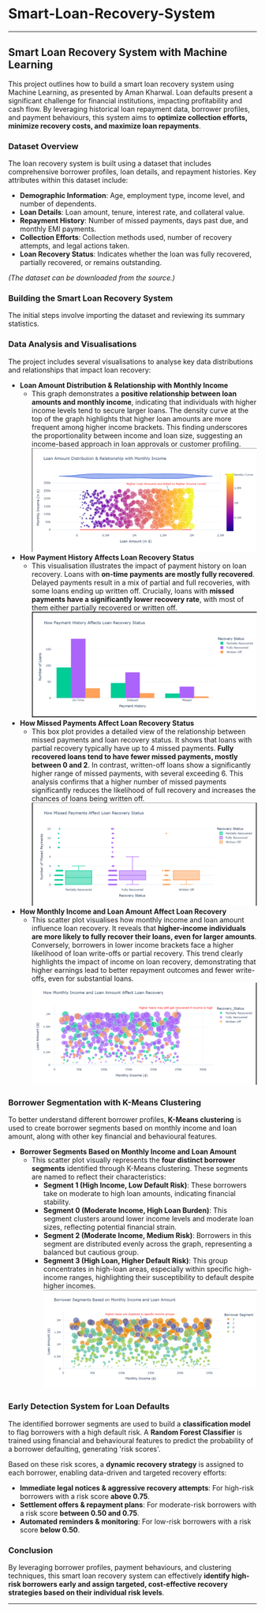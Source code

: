 # Smart-Loan-Recovery-System


---

## Smart Loan Recovery System with Machine Learning

This project outlines how to build a smart loan recovery system using Machine Learning, as presented by Aman Kharwal. Loan defaults present a significant challenge for financial institutions, impacting profitability and cash flow. By leveraging historical loan repayment data, borrower profiles, and payment behaviours, this system aims to **optimize collection efforts, minimize recovery costs, and maximize loan repayments**.

### Dataset Overview

The loan recovery system is built using a dataset that includes comprehensive borrower profiles, loan details, and repayment histories. Key attributes within this dataset include:

*   **Demographic Information**: Age, employment type, income level, and number of dependents.
*   **Loan Details**: Loan amount, tenure, interest rate, and collateral value.
*   **Repayment History**: Number of missed payments, days past due, and monthly EMI payments.
*   **Collection Efforts**: Collection methods used, number of recovery attempts, and legal actions taken.
*   **Loan Recovery Status**: Indicates whether the loan was fully recovered, partially recovered, or remains outstanding.

*(The dataset can be downloaded from the source.)*

### Building the Smart Loan Recovery System

The initial steps involve importing the dataset and reviewing its summary statistics.

### Data Analysis and Visualisations

The project includes several visualisations to analyse key data distributions and relationships that impact loan recovery:

*   **Loan Amount Distribution & Relationship with Monthly Income**
    *   This graph demonstrates a **positive relationship between loan amounts and monthly income**, indicating that individuals with higher income levels tend to secure larger loans. The density curve at the top of the graph highlights that higher loan amounts are more frequent among higher income brackets. This finding underscores the proportionality between income and loan size, suggesting an income-based approach in loan approvals or customer profiling.
![Loan Amount vs Income](images/loan_vs_income.png)
*   **How Payment History Affects Loan Recovery Status**
    *   This visualisation illustrates the impact of payment history on loan recovery. Loans with **on-time payments are mostly fully recovered**. Delayed payments result in a mix of partial and full recoveries, with some loans ending up written off. Crucially, loans with **missed payments have a significantly lower recovery rate**, with most of them either partially recovered or written off.
![Payment History Impact](images/payment_history_vs_recovery.png)
*   **How Missed Payments Affect Loan Recovery Status**
    *   This box plot provides a detailed view of the relationship between missed payments and loan recovery status. It shows that loans with partial recovery typically have up to 4 missed payments. **Fully recovered loans tend to have fewer missed payments, mostly between 0 and 2**. In contrast, written-off loans show a significantly higher range of missed payments, with several exceeding 6. This analysis confirms that a higher number of missed payments significantly reduces the likelihood of full recovery and increases the chances of loans being written off.
![Missed Payments Impact](images/missed_payments_vs_recovery.png)
*   **How Monthly Income and Loan Amount Affect Loan Recovery**
    *   This scatter plot visualises how monthly income and loan amount influence loan recovery. It reveals that **higher-income individuals are more likely to fully recover their loans, even for larger amounts**. Conversely, borrowers in lower income brackets face a higher likelihood of loan write-offs or partial recovery. This trend clearly highlights the impact of income on loan recovery, demonstrating that higher earnings lead to better repayment outcomes and fewer write-offs, even for substantial loans.
![Income and Loan vs Recovery](images/income_loan_vs_recovery.png)
### Borrower Segmentation with K-Means Clustering

To better understand different borrower profiles, **K-Means clustering** is used to create borrower segments based on monthly income and loan amount, along with other key financial and behavioural features.

*   **Borrower Segments Based on Monthly Income and Loan Amount**
    *   This scatter plot visually represents the **four distinct borrower segments** identified through K-Means clustering. These segments are named to reflect their characteristics:
        *   **Segment 1 (High Income, Low Default Risk)**: These borrowers take on moderate to high loan amounts, indicating financial stability.
        *   **Segment 0 (Moderate Income, High Loan Burden)**: This segment clusters around lower income levels and moderate loan sizes, reflecting potential financial strain.
        *   **Segment 2 (Moderate Income, Medium Risk)**: Borrowers in this segment are distributed evenly across the graph, representing a balanced but cautious group.
        *   **Segment 3 (High Loan, Higher Default Risk)**: This group concentrates in high-loan areas, especially within specific high-income ranges, highlighting their susceptibility to default despite higher incomes.
![Borrower Segments](images/borrower_segments.png)
### Early Detection System for Loan Defaults

The identified borrower segments are used to build a **classification model** to flag borrowers with a high default risk. A **Random Forest Classifier** is trained using financial and behavioural features to predict the probability of a borrower defaulting, generating 'risk scores'.

Based on these risk scores, a **dynamic recovery strategy** is assigned to each borrower, enabling data-driven and targeted recovery efforts:

*   **Immediate legal notices & aggressive recovery attempts**: For high-risk borrowers with a risk score **above 0.75**.
*   **Settlement offers & repayment plans**: For moderate-risk borrowers with a risk score **between 0.50 and 0.75**.
*   **Automated reminders & monitoring**: For low-risk borrowers with a risk score **below 0.50**.

### Conclusion

By leveraging borrower profiles, payment behaviours, and clustering techniques, this smart loan recovery system can effectively **identify high-risk borrowers early and assign targeted, cost-effective recovery strategies based on their individual risk levels**.

---
